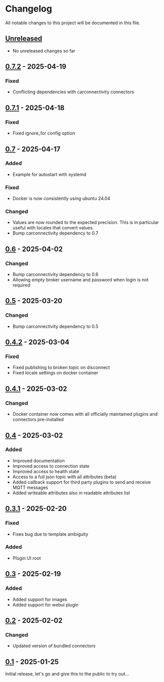 # Changelog

All notable changes to this project will be documented in this file.

## [Unreleased]
- No unreleased changes so far

## [0.7.2] - 2025-04-19
### Fixed
- Conflicting dependencies with carconnectivity connectors

## [0.7.1] - 2025-04-18
### Fixed
- Fixed ignore_for config option

## [0.7] - 2025-04-17
### Added
- Example for autostart with systemd

### Fixed
- Docker is now consistently using ubuntu 24.04

### Changed
- Values are now rounded to the expected precision. This is in particular useful with locales that convert values.
- Bump carconnectivity dependency to 0.7

## [0.6] - 2025-04-02
### Changed
- Bump carconnectivity dependency to 0.6
- Allowing empty broker username and password when login is not required

## [0.5] - 2025-03-20
### Changed
- Bump carconnectivity dependency to 0.5

## [0.4.2] - 2025-03-04
### Fixed
- Fixed publishing to broken topic on disconnect
- Fixed locale settings on docker container

## [0.4.1] - 2025-03-02
### Changed
- Docker container now comes with all officially maintained plugins and connectors pre-installed

## [0.4] - 2025-03-02
### Added
- Improved documentation
- Improved access to connection state
- Improved access to health state
- Access to a full json topic with all attributes (beta)
- Added callback support for third party plugins to send and receive MQTT messages
- Added writeable attributes also in readable attributes list

## [0.3.1] - 2025-02-20
### Fixed
- Fixes bug due to template ambiguity

### Added
- Plugin UI root

## [0.3] - 2025-02-19
### Added
- Added support for images
- Added support for webui plugin

## [0.2] - 2025-02-02
### Changed
- Updated version of bundled connectors

## [0.1] - 2025-01-25
Initial release, let's go and give this to the public to try out...

[unreleased]: https://github.com/tillsteinbach/CarConnectivity-plugin-mqtt/compare/v0.7.2...HEAD
[0.7.2]: https://github.com/tillsteinbach/CarConnectivity-plugin-mqtt/releases/tag/v0.7.2
[0.7.1]: https://github.com/tillsteinbach/CarConnectivity-plugin-mqtt/releases/tag/v0.7.1
[0.7]: https://github.com/tillsteinbach/CarConnectivity-plugin-mqtt/releases/tag/v0.7
[0.6]: https://github.com/tillsteinbach/CarConnectivity-plugin-mqtt/releases/tag/v0.6
[0.5]: https://github.com/tillsteinbach/CarConnectivity-plugin-mqtt/releases/tag/v0.5
[0.4.2]: https://github.com/tillsteinbach/CarConnectivity-plugin-mqtt/releases/tag/v0.4.2
[0.4.1]: https://github.com/tillsteinbach/CarConnectivity-plugin-mqtt/releases/tag/v0.4.1
[0.4]: https://github.com/tillsteinbach/CarConnectivity-plugin-mqtt/releases/tag/v0.4
[0.3.1]: https://github.com/tillsteinbach/CarConnectivity-plugin-mqtt/releases/tag/v0.3.1
[0.3]: https://github.com/tillsteinbach/CarConnectivity-plugin-mqtt/releases/tag/v0.3
[0.2]: https://github.com/tillsteinbach/CarConnectivity-plugin-mqtt/releases/tag/v0.2
[0.1]: https://github.com/tillsteinbach/CarConnectivity-plugin-mqtt/releases/tag/v0.1
